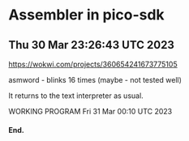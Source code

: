 # Assembler in pico-sdk
## Thu 30 Mar 23:26:43 UTC 2023

  https://wokwi.com/projects/360654241673775105

  asmword   - blinks 16 times (maybe - not tested well)

  It returns to the text interpreter as usual.

  WORKING PROGRAM  Fri 31 Mar 00:10 UTC 2023

#### End.
